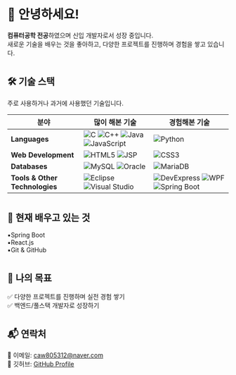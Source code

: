 # 👋 안녕하세요!

**컴퓨터공학 전공**하였으며 신입 개발자로서 성장 중입니다.<br>
새로운 기술을 배우는 것을 좋아하고, 다양한 프로젝트를 진행하며 경험을 쌓고 있습니다.<br>

#

##  🛠️ 기술 스택  
주로 사용하거나 과거에 사용했던 기술입니다.
 
| **분야**              | **많이 해본 기술** | **경험해본 기술** |
|----------------------|----------------|----------------|
| **Languages** | ![C](https://img.shields.io/badge/C-00599C?style=flat&logo=c&logoColor=white) ![C++](https://img.shields.io/badge/C++-00599C?style=flat&logo=cplusplus&logoColor=white) ![Java](https://img.shields.io/badge/Java-007396?style=flat&logo=java&logoColor=white) ![JavaScript](https://img.shields.io/badge/JavaScript-F7DF1E?style=flat&logo=javascript&logoColor=black) | ![Python](https://img.shields.io/badge/Python-3776AB?style=flat&logo=python&logoColor=white) |
| **Web Development**  | ![HTML5](https://img.shields.io/badge/HTML5-E34F26?style=flat&logo=html5&logoColor=white) ![JSP](https://img.shields.io/badge/JSP-007396?style=flat&logo=java&logoColor=white) | ![CSS3](https://img.shields.io/badge/CSS3-1572B6?style=flat&logo=css3&logoColor=white) |
| **Databases**        | ![MySQL](https://img.shields.io/badge/MySQL-4479A1?style=flat&logo=mysql&logoColor=white) ![Oracle](https://img.shields.io/badge/Oracle-F80000?style=flat&logo=oracle&logoColor=white) | ![MariaDB](https://img.shields.io/badge/MariaDB-003545?style=flat&logo=mariadb&logoColor=white) |
| **Tools & Other Technologies**     | ![Eclipse](https://img.shields.io/badge/Eclipse-2C2255?style=flat&logo=eclipseide&logoColor=white) ![Visual Studio](https://img.shields.io/badge/Visual%20Studio-5C2D91?style=flat&logo=visualstudio&logoColor=white) | ![DevExpress](https://img.shields.io/badge/DevExpress-FF6600?style=flat&logo=devexpress&logoColor=white) ![WPF](https://img.shields.io/badge/WPF-0078D7?style=flat&logo=windows&logoColor=white) ![Spring Boot](https://img.shields.io/badge/Spring%20Boot-6DB33F?style=flat&logo=springboot&logoColor=white) |

#

## 🌱 현재 배우고 있는 것  
▪️Spring Boot<br>
▪️React.js<br>
▪️Git & GitHub<br>

#

## 📌 나의 목표  
✅ 다양한 프로젝트를 진행하며 실전 경험 쌓기<br>
✅ 백엔드/풀스택 개발자로 성장하기

#

## 📬 연락처  
📧 이메일: caw805312@naver.com  
📘 깃허브: [GitHub Profile](https://github.com/lsh2912)

#

<!--
#### Recent articles

| Title | Published On |
| ----- | ------------ |
| [Deferred teardown closure in Go testing](http://rednafi.com/go/deferred_teardown_closure/) | Fri, 28 Mar 2025 |
| [Three flavors of sorting Go slices](http://rednafi.com/go/sort_slice/) | Sat, 22 Mar 2025 |
| [Nil comparisons and Go interface](http://rednafi.com/go/nil_interface_comparison/) | Wed, 12 Mar 2025 |
| [Stacked middleware vs embedded delegation in Go](http://rednafi.com/go/middleware_vs_delegation/) | Thu, 06 Mar 2025 |
| [Why does Go's io.Reader have such a weird signature?](http://rednafi.com/go/io_reader_signature/) | Sat, 08 Feb 2025 |
</div>

**lsh2912/lsh2912** is a ✨ _special_ ✨ repository because its `README.md` (this file) appears on your GitHub profile.

Here are some ideas to get you started:

- 🔭 I’m currently working on ...
- 🌱 I’m currently learning ...
- 👯 I’m looking to collaborate on ...
- 🤔 I’m looking for help with ...
- 💬 Ask me about ...
- 📫 How to reach me: ...
- 😄 Pronouns: ...
- ⚡ Fun fact: ...
-->
